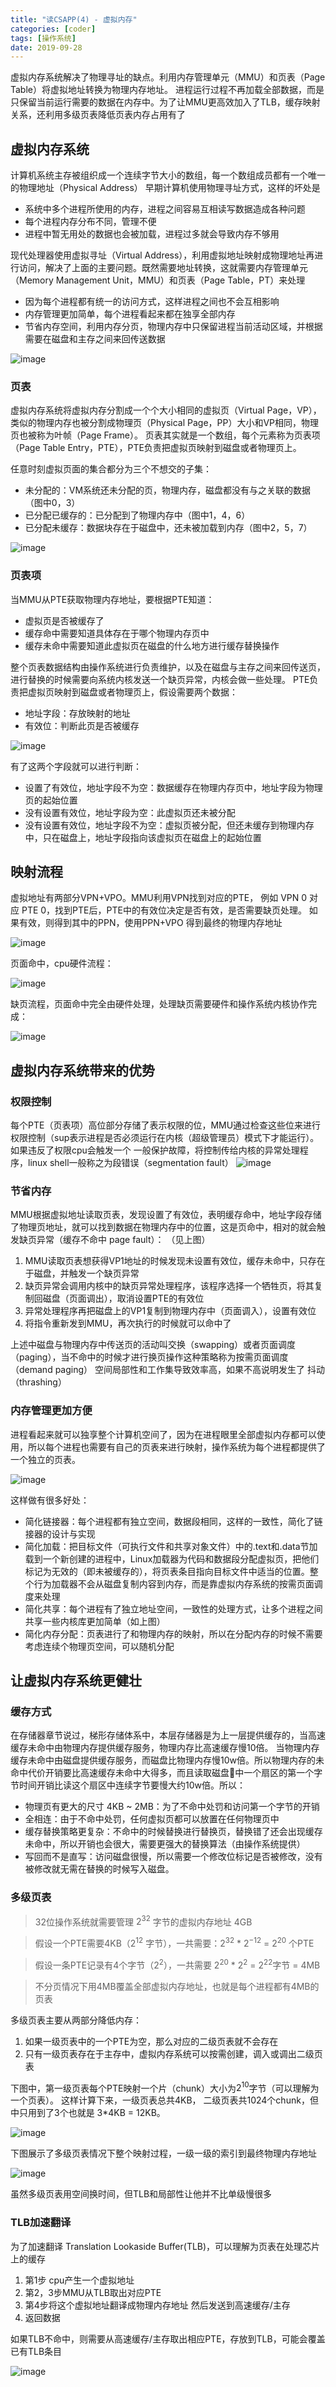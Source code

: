 ```yaml
---
title: "读CSAPP(4) - 虚拟内存"
categories: [coder]
tags: [操作系统]
date: 2019-09-28
---
```



虚拟内存系统解决了物理寻址的缺点。利用内存管理单元（MMU）和页表（Page Table）将虚拟地址转换为物理内存地址。
进程运行过程不再加载全部数据，而是只保留当前运行需要的数据在内存中。为了让MMU更高效加入了TLB，缓存映射关系，还利用多级页表降低页表内存占用有了

## 虚拟内存系统
计算机系统主存被组织成一个连续字节大小的数组，每一个数组成员都有一个唯一的物理地址（Physical Address）
早期计算机使用物理寻址方式，这样的坏处是

- 系统中多个进程所使用的内存，进程之间容易互相读写数据造成各种问题
- 每个进程内存分布不同，管理不便
- 进程中暂无用处的数据也会被加载，进程过多就会导致内存不够用


现代处理器使用虚拟寻址（Virtual Address），利用虚拟地址映射成物理地址再进行访问，解决了上面的主要问题。既然需要地址转换，这就需要内存管理单元（Memory Management Unit，MMU）和页表（Page Table，PT）来处理

- 因为每个进程都有统一的访问方式，这样进程之间也不会互相影响
- 内存管理更加简单，每个进程看起来都在独享全部内存
- 节省内存空间，利用内存分页，物理内存中只保留进程当前活动区域，并根据需要在磁盘和主存之间来回传送数据

![image](../../../img/csapp-vm02.png)

### 页表
虚拟内存系统将虚拟内存分割成一个个大小相同的虚拟页（Virtual Page，VP），类似的物理内存也被分割成物理页（Physical Page，PP）大小和VP相同，物理页也被称为叶帧（Page Frame）。
页表其实就是一个数组，每个元素称为页表项（Page Table Entry，PTE），PTE负责把虚拟页映射到磁盘或者物理页上。

任意时刻虚拟页面的集合都分为三个不想交的子集：

- 未分配的：VM系统还未分配的页，物理内存，磁盘都没有与之关联的数据（图中0，3）
- 已分配已缓存的：已分配到了物理内存中（图中1，4，6）
- 已分配未缓存：数据块存在于磁盘中，还未被加载到内存（图中2，5，7）

![image](../../../img/csapp-vm03.png)

### 页表项
当MMU从PTE获取物理内存地址，要根据PTE知道：

- 虚拟页是否被缓存了
- 缓存命中需要知道具体存在于哪个物理内存页中
- 缓存未命中需要知道此虚拟页在磁盘的什么地方进行缓存替换操作

整个页表数据结构由操作系统进行负责维护，以及在磁盘与主存之间来回传送页，进行替换的时候需要向系统内核发送一个缺页异常，内核会做一些处理。
PTE负责把虚拟页映射到磁盘或者物理页上，假设需要两个数据：

- 地址字段：存放映射的地址
- 有效位：判断此页是否被缓存

![image](../../../img/csapp-vm04.png)

有了这两个字段就可以进行判断：

- 设置了有效位，地址字段不为空：数据缓存在物理内存页中，地址字段为物理页的起始位置
- 没有设置有效位，地址字段为空：此虚拟页还未被分配
- 没有设置有效位，地址字段不为空：虚拟页被分配，但还未缓存到物理内存中，只在磁盘上，地址字段指向该虚拟页在磁盘上的起始位置

## 映射流程
虚拟地址有两部分VPN+VPO。MMU利用VPN找到对应的PTE， 例如 VPN 0 对应 PTE 0，找到PTE后，PTE中的有效位决定是否有效，是否需要缺页处理。
如果有效，则得到其中的PPN，使用PPN+VPO 得到最终的物理内存地址

![image](../../../img/csapp-vm07.png)

页面命中，cpu硬件流程：

![image](../../../img/csapp-vm08.png)

缺页流程，页面命中完全由硬件处理，处理缺页需要硬件和操作系统内核协作完成：

![image](../../../img/csapp-vm09.png)

## 虚拟内存系统带来的优势
### 权限控制
每个PTE（页表项）高位部分存储了表示权限的位，MMU通过检查这些位来进行权限控制（sup表示进程是否必须运行在内核（超级管理员）模式下才能运行）。
如果违反了权限cpu会触发一个 一般保护故障，将控制传给内核的异常处理程序，linux shell一般称之为段错误（segmentation fault）
![image](../../../img/csapp-vm06.png)

### 节省内存
MMU根据虚拟地址读取页表，发现设置了有效位，表明缓存命中，地址字段存储了物理页地址，就可以找到数据在物理内存中的位置，这是页命中，相对的就会触发缺页异常（缓存不命中 page fault）：
（见上图）

  1. MMU读取页表想获得VP1地址的时候发现未设置有效位，缓存未命中，只存在于磁盘，并触发一个缺页异常
  2. 缺页异常会调用内核中的缺页异常处理程序，该程序选择一个牺牲页，将其复制回磁盘（页面调出），取消设置PTE的有效位
  3. 异常处理程序再把磁盘上的VP1复制到物理内存中（页面调入），设置有效位
  4. 将指令重新发到MMU，再次执行的时候就可以命中了

上述中磁盘与物理内存中传送页的活动叫交换（swapping）或者页面调度（paging），当不命中的时候才进行换页操作这种策略称为按需页面调度（demand paging）
空间局部性和工作集导致效率高，如果不高说明发生了 抖动（thrashing）

### 内存管理更加方便
进程看起来就可以独享整个计算机空间了，因为在进程眼里全部虚拟内存都可以使用，所以每个进程也需要有自己的页表来进行映射，操作系统为每个进程都提供了一个独立的页表。

![image](../../../img/csapp-vm05.png)

这样做有很多好处：

- 简化链接器：每个进程都有独立空间，数据段相同，这样的一致性，简化了链接器的设计与实现
- 简化加载：把目标文件（可执行文件和共享对象文件）中的.text和.data节加载到一个新创建的进程中，Linux加载器为代码和数据段分配虚拟页，把他们标记为无效的（即未被缓存的），将页表条目指向目标文件中适当的位置。整个行为加载器不会从磁盘复制内容到内存，而是靠虚拟内存系统的按需页面调度来处理
- 简化共享：每个进程有了独立地址空间，一致性的处理方式，让多个进程之间共享一些内核库更加简单（如上图）
- 简化内存分配：页表进行了和物理内存的映射，所以在分配内存的时候不需要考虑连续个物理页空间，可以随机分配


## 让虚拟内存系统更健壮
### 缓存方式
在存储器章节说过，梯形存储体系中，本层存储器是为上一层提供缓存的，当高速缓存未命中由物理内存提供缓存服务，物理内存比高速缓存慢10倍。
当物理内存缓存未命中由磁盘提供缓存服务，而磁盘比物理内存慢10w倍。所以物理内存的未命中代价开销要比高速缓存未命中大得多，而且读取磁盘中一个扇区的第一个字节时间开销比读这个扇区中连续字节要慢大约10w倍。所以：

- 物理页有更大的尺寸 4KB ~ 2MB：为了不命中处罚和访问第一个字节的开销
- 全相连：由于不命中处罚，任何虚拟页都可以放置在任何物理页中
- 缓存替换策略更复杂：不命中的时候替换进行替换页，替换错了还会出现缓存未命中，所以开销也会很大，需要更强大的替换算法（由操作系统提供）
- 写回而不是直写：访问磁盘很慢，所以需要一个修改位标记是否被修改，没有被修改就无需在替换的时候写入磁盘。

### 多级页表
> 32位操作系统就需要管理 $2^{32}$ 字节的虚拟内存地址 4GB

> 假设一个PTE需要4KB（$2 ^ {12}$ 字节），一共需要：$2^{32}$ * $2^{-12}$ = $2^{20}$ 个PTE

> 假设一条PTE记录有4个字节（$2^2$），一共需要 $2^{20}$ * $2^2$ = $2^{22}$字节 = 4MB

> 不分页情况下用4MB覆盖全部虚拟内存地址，也就是每个进程都有4MB的页表

多级页表主要从两部分降低内存：

1. 如果一级页表中的一个PTE为空，那么对应的二级页表就不会存在
2. 只有一级页表存在于主存中，虚拟内存系统可以按需创建，调入或调出二级页表

下图中，第一级页表每个PTE映射一个片（chunk）大小为$2^{10}$字节（可以理解为一个页表）。
这样计算下来，一级页表总共4KB， 二级页表共1024个chunk，但中只用到了3个也就是 3*4KB = 12KB。

![image](../../../img/csapp-vm11.png)

下图展示了多级页表情况下整个映射过程，一级一级的索引到最终物理内存地址

![image](../../../img/csapp-vm12.png)

虽然多级页表用空间换时间，但TLB和局部性让他并不比单级慢很多

### TLB加速翻译
为了加速翻译 Translation Lookaside Buffer(TLB)，可以理解为页表在处理芯片上的缓存

1. 第1步 cpu产生一个虚拟地址
2. 第2，3步MMU从TLB取出对应PTE
3. 第4步将这个虚拟地址翻译成物理内存地址 然后发送到高速缓存/主存
4. 返回数据

如果TLB不命中，则需要从高速缓存/主存取出相应PTE，存放到TLB，可能会覆盖已有TLB条目

![image](../../../img/csapp-vm10.png)